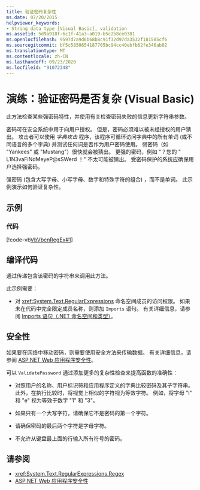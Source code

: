 ```yaml
---
title: 验证密码复杂性
ms.date: 07/20/2015
helpviewer_keywords:
- String data type [Visual Basic], validation
ms.assetid: 5d9a918f-6c1f-41a3-a019-b5c2b8ce0381
ms.openlocfilehash: 9597d7a9d6b68b8c91f32d97da3532f181585cf6
ms.sourcegitcommit: bf5c5850654187705bc94cc40ebfb62fe346ab02
ms.translationtype: MT
ms.contentlocale: zh-CN
ms.lasthandoff: 09/23/2020
ms.locfileid: "91072348"
---
```

# <a name="walkthrough-validating-that-passwords-are-complex-visual-basic"></a>演练：验证密码是否复杂 (Visual Basic)

此方法检查某些强密码特性，并使用有关检查密码失败的信息更新字符串参数。  
  
 密码可在安全系统中用于向用户授权。 但是，密码必须难以被未经授权的用户猜出。 攻击者可以使用 *字典攻击* 程序，该程序可循环访问字典中的所有单词 (或不同语言的多个字典) 并测试任何词是否作为用户密码使用。 弱密码（如 "Yankees" 或 "Mustang"）很快就会被猜出。 更强的密码，例如 "？您的 " L1N3vaFiNdMeyeP@sSWerd ！" 不太可能被猜出。 受密码保护的系统应确保用户选择强密码。  
  
 强密码 (包含大写字母、小写字母、数字和特殊字符的组合) ，而不是单词。 此示例演示如何验证复杂性。  
  
## <a name="example"></a>示例  
  
### <a name="code"></a>代码  

 [!code-vb[VbVbcnRegEx#1](~/samples/snippets/visualbasic/VS_Snippets_VBCSharp/VbVbcnRegEx/VB/Class1.vb#1)]  
  
## <a name="compile-the-code"></a>编译代码  

 通过传递包含该密码的字符串来调用此方法。  
  
 此示例需要：  
  
- 对 <xref:System.Text.RegularExpressions> 命名空间成员的访问权限。 如果未在代码中完全限定成员名称，则添加 `Imports` 语句。 有关详细信息，请参阅 [Imports 语句（.NET 命名空间和类型）](../../../language-reference/statements/imports-statement-net-namespace-and-type.md)。  
  
## <a name="security"></a>安全性  

 如果要在网络中移动密码，则需要使用安全方法来传输数据。 有关详细信息，请参阅 [ASP.NET Web 应用程序安全性](/previous-versions/aspnet/330a99hc(v=vs.100))。
  
 可以 `ValidatePassword` 通过添加更多的复杂性检查来提高函数的准确性：  
  
- 对照用户的名称、用户标识符和应用程序定义的字典比较密码及其子字符串。 此外，在执行比较时，将视觉上相似的字符视为等效字符。 例如，将字母 "l" 和 "e" 视为等效于数字 "1" 和 "3"。  
  
- 如果只有一个大写字符，请确保它不是密码的第一个字符。  
  
- 请确保密码的最后两个字符是字母字符。  
  
- 不允许从键盘最上面的行输入所有符号的密码。  
  
## <a name="see-also"></a>请参阅

- <xref:System.Text.RegularExpressions.Regex>
- [ASP.NET Web 应用程序安全性](/previous-versions/aspnet/330a99hc(v=vs.100))
